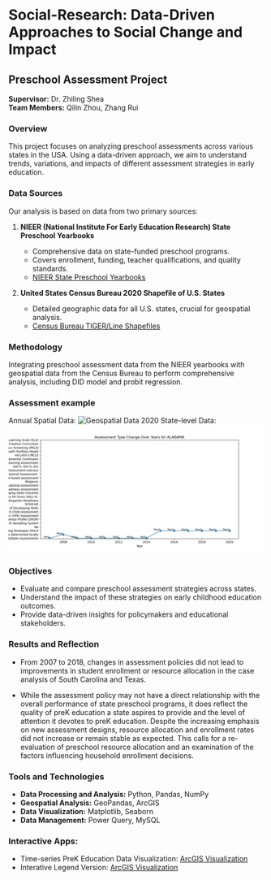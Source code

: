 # Social-Research: Data-Driven Approaches to Social Change and Impact

## Preschool Assessment Project
**Supervisor:** Dr. Zhiling Shea  
**Team Members:** Qilin Zhou, Zhang Rui

### Overview
This project focuses on analyzing preschool assessments across various states in the USA. Using a data-driven approach, we aim to understand trends, variations, and impacts of different assessment strategies in early education.

### Data Sources
Our analysis is based on data from two primary sources:

1. **NIEER (National Institute For Early Education Research) State Preschool Yearbooks**
   - Comprehensive data on state-funded preschool programs.
   - Covers enrollment, funding, teacher qualifications, and quality standards.
   - [NIEER State Preschool Yearbooks](https://nieer.org/state-preschool-yearbooks)

2. **United States Census Bureau 2020 Shapefile of U.S. States**
   - Detailed geographic data for all U.S. states, crucial for geospatial analysis.
   - [Census Bureau TIGER/Line Shapefiles](https://www.census.gov/geographies/mapping-files/time-series/geo/tiger-line-file.html)

### Methodology
Integrating preschool assessment data from the NIEER yearbooks with geospatial data from the Census Bureau to perform comprehensive analysis, including DID model and probit regression.

### Assessment example
Annual Spatial Data: ![Geospatial Data 2020](https://github.com/QilinZhou56/Social-Research/blob/main/prek_viz/primary_result/annual_spatial_analysis/Geospatial_Data_2020-01-01%2000%3A00%3A00.png)
State-level Data: ![Alabama_analysis](prek_viz/primary_result/annual_state_analysis/Assessment%20Type%20Change%20Over%20Years%20for%20ALABAMA.png)

### Objectives
- Evaluate and compare preschool assessment strategies across states.
- Understand the impact of these strategies on early childhood education outcomes.
- Provide data-driven insights for policymakers and educational stakeholders.

### Results and Reflection
- From 2007 to 2018, changes in assessment policies did not lead to improvements in student enrollment or resource allocation in the case analysis of South Carolina and Texas.

- While the assessment policy may not have a direct relationship with the overall performance of state preschool programs, it does reflect the quality of preK education a state aspires to provide and the level of attention it devotes to preK education. Despite the increasing emphasis on new assessment designs, resource allocation and enrollment rates did not increase or remain stable as expected. This calls for a re-evaluation of preschool resource allocation and an examination of the factors influencing household enrollment decisions.

### Tools and Technologies
- **Data Processing and Analysis:** Python, Pandas, NumPy
- **Geospatial Analysis:** GeoPandas, ArcGIS
- **Data Visualization:** Matplotlib, Seaborn
- **Data Management:** Power Query, MySQL

### Interactive Apps:
- Time-series PreK Education Data Visualization: [ArcGIS Visualization](https://arcg.is/nbK4v0)
- Interative Legend Version: [ArcGIS Visualization](https://arcg.is/0f0rHH0)

